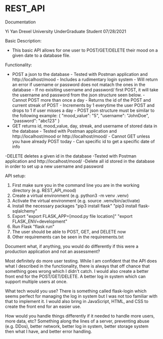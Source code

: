 # REST_API

Documentation

Yi Yan
Drexel University
UnderGraduate Student
07/28/2021

Basic Description:

 - This basic API allows for one user to POST/GET/DELETE their mood on a given date to a database file.

Functionality:

 - POST a json to the database
        - Tested with Postman application and http://localhost/mood
        - Includes a rudimentary login system
                  - Will return an error if username or password does not matach the ones in the database
                  - If no exisiting username and password/ first POST, it will take the username and password from the json structure seen below.
        - Cannot POST more than once a day
        - Returns the id of the POST and current streak of POST
                  - Increments by 1 everytime the user POST and drops to 1 if user misses a day
        - POST json structure must be similar to the following example:
                    {
                      "mood_value": "5",
                      "username": "JohnDoe",
                      "password": "abc123"
                     }
 - GET returns id, mood_value, day, streak, and username of stored data in the database
        - Tested with Postman application and http://localhost/mood or http://localhost/mood/<id>
        - Cannot GET unless you have already POST today
        - Can specific id to get a specific date of info
  
  -DELETE deletes a given id in the database
        -Tested with Postman application and http://localhost/mood/<id>
        -Delete all id stored in the database in order to set up a new username and password
  
API setup:
  
  1. First make sure you in the command line you are in the working directory (e.g. REST_API_mood)
  2. Create a virtual environment (e.g. python3 -m venv .venv)
  2. Activate the virtual environment (e.g. source .venv/bin/activate)
  3. Install the necessary packages "pip3 install flask" "pip3 install flask-sqlalchemy"
  4. Export "export FLASK_APP=[mood.py file location]" "export FLASK_ENV=development"
  5. Run Flask "flask run"
  6. The user should be able to POST, GET, and DELETE now
  7. Other requirements can be seen in the requirements.txt
  
Document what, if anything, you would do differently if this were a production application and not an assessment? 
  
  Most definitely do more user testing. While I am confident that the API does what I described in the functionality, there is always that off chance that something   goes wrong which I didn't catch. I would also create a better front end for the POST/GET/DELETE. A better log in system which can support multiple users at once.
  
What tech would you use? 
  There is something called flask-login which seems perfect for managing the log in system but I was not too familiar with that to implement it. I would also bring   in JavaScript, HTML, and CSS to create the front end for an easier use.
  
How would you handle things differently if it needed to handle more users, more data, etc?
  Something along the lines of a server, preventing abuse (e.g. DDos), better network, better log in system, better storage system then what I have, and better       error handling.
